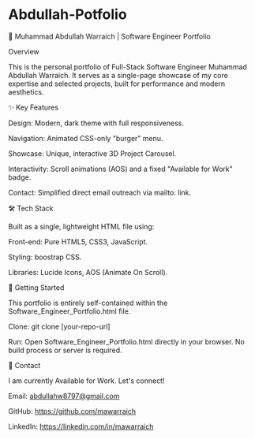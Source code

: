 # Abdullah-Potfolio
🚀 Muhammad Abdullah Warraich | Software Engineer Portfolio

Overview

This is the personal portfolio of Full-Stack Software Engineer Muhammad Abdullah Warraich. It serves as a single-page showcase of my core expertise and selected projects, built for performance and modern aesthetics.

✨ Key Features

Design: Modern, dark theme with full responsiveness.

Navigation: Animated CSS-only "burger" menu.

Showcase: Unique, interactive 3D Project Carousel.

Interactivity: Scroll animations (AOS) and a fixed "Available for Work" badge.

Contact: Simplified direct email outreach via mailto: link.

🛠 Tech Stack

Built as a single, lightweight HTML file using:

Front-end: Pure HTML5, CSS3, JavaScript.

Styling: boostrap CSS.

Libraries: Lucide Icons, AOS (Animate On Scroll).

🏃 Getting Started

This portfolio is entirely self-contained within the Software_Engineer_Portfolio.html file.

Clone: git clone [your-repo-url]

Run: Open Software_Engineer_Portfolio.html directly in your browser. No build process or server is required.

👤 Contact

I am currently Available for Work. Let's connect!

Email: abdullahw8797@gmail.com

GitHub: https://github.com/mawarraich

LinkedIn: https://linkedin.com/in/mawarraich
